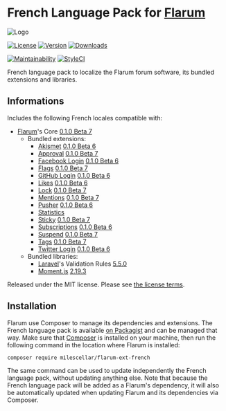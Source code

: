 # French Language Pack for [Flarum](http://flarum.org/)

![Logo](http://i.cubeupload.com/0G6xQ9.png)

[![License](https://img.shields.io/badge/license-MIT-blue.svg)](https://opensource.org/licenses/MIT) [![Version](https://img.shields.io/badge/version-1.1.0-green.svg)](https://github.com/milescellar/flarum-ext-french/releases/tag/v1.1.0) [![Downloads](https://img.shields.io/packagist/dt/milescellar/flarum-ext-french.svg)](https://packagist.org/packages/milescellar/flarum-ext-french)

[![Maintainability](https://api.codeclimate.com/v1/badges/0e905748403a495f205b/maintainability)](https://codeclimate.com/github/milescellar/flarum-ext-french/maintainability) [![StyleCI](https://styleci.io/repos/70081209/shield?style=flat&branch=master)](https://styleci.io/repos/70081209)

French language pack to localize the Flarum forum software, its bundled extensions and libraries.

## Informations

Includes the following French locales compatible with:

- [Flarum](https://github.com/flarum/core)'s Core [0.1.0 Beta 7](https://github.com/flarum/core/releases/tag/v0.1.0-beta.7)
  - Bundled extensions:
    - [Akismet](https://github.com/flarum/flarum-ext-akismet) [0.1.0 Beta 6](https://github.com/flarum/flarum-ext-akismet/releases/tag/v0.1.0-beta.6)
    - [Approval](https://github.com/flarum/flarum-ext-approval) [0.1.0 Beta 7](https://github.com/flarum/flarum-ext-approval/releases/tag/v0.1.0-beta.7)
    - [Facebook Login](https://github.com/flarum/flarum-ext-auth-facebook) [0.1.0 Beta 6](https://github.com/flarum/flarum-ext-auth-facebook/releases/tag/v0.1.0-beta.6)
    - [Flags](https://github.com/flarum/flarum-ext-flags) [0.1.0 Beta 7](https://github.com/flarum/flarum-ext-flags/releases/tag/v0.1.0-beta.7)
    - [GitHub Login](https://github.com/flarum/flarum-ext-auth-github) [0.1.0 Beta 6](https://github.com/flarum/flarum-ext-auth-github/releases/tag/v0.1.0-beta.6)
    - [Likes](https://github.com/flarum/flarum-ext-likes) [0.1.0 Beta 6](https://github.com/flarum/flarum-ext-likes/releases/tag/v0.1.0-beta.6)
    - [Lock](https://github.com/flarum/flarum-ext-lock) [0.1.0 Beta 7](https://github.com/flarum/flarum-ext-lock/releases/tag/v0.1.0-beta.7)
    - [Mentions](https://github.com/flarum/flarum-ext-mentions) [0.1.0 Beta 7](https://github.com/flarum/flarum-ext-mentions/releases/tag/v0.1.0-beta.7)
    - [Pusher](https://github.com/flarum/flarum-ext-pusher) [0.1.0 Beta 6](https://github.com/flarum/flarum-ext-pusher/releases/tag/v0.1.0-beta.6)
    - [Statistics](https://github.com/flarum/flarum-ext-statistics)
    - [Sticky](https://github.com/flarum/flarum-ext-sticky) [0.1.0 Beta 7](https://github.com/flarum/flarum-ext-sticky/releases/tag/v0.1.0-beta.7)
    - [Subscriptions](https://github.com/flarum/flarum-ext-subscriptions) [0.1.0 Beta 6](https://github.com/flarum/flarum-ext-subscriptions/releases/tag/v0.1.0-beta.6)
    - [Suspend](https://github.com/flarum/flarum-ext-suspend) [0.1.0 Beta 7](https://github.com/flarum/flarum-ext-suspend/releases/tag/v0.1.0-beta.7)
    - [Tags](https://github.com/flarum/flarum-ext-tags) [0.1.0 Beta 7](https://github.com/flarum/flarum-ext-tags/releases/tag/v0.1.0-beta.7)
    - [Twitter Login](https://github.com/flarum/flarum-ext-auth-twitter) [0.1.0 Beta 6](https://github.com/flarum/flarum-ext-auth-twitter/releases/tag/v0.1.0-beta.6)
  - Bundled libraries:
    - [Laravel](https://github.com/laravel/laravel)'s Validation Rules [5.5.0](https://github.com/laravel/laravel/releases/tag/v5.5.0)
    - [Moment.js](https://github.com/moment/moment) [2.19.3](https://github.com/moment/moment/releases/tag/2.19.3)

Released under the MIT license. Please see [the license terms](https://github.com/milescellar/flarum-ext-french/blob/master/LICENSE).

## Installation

Flarum use Composer to manage its dependencies and extensions. The French language pack is available [on Packagist](https://packagist.org/packages/milescellar/flarum-ext-french) and can be managed that way. Make sure that [Composer](https://getcomposer.org/) is installed on your machine, then run the following command in the location where Flarum is installed:

```shell
composer require milescellar/flarum-ext-french
```

The same command can be used to update independently the French language pack, without updating anything else. Note that because the French language pack will be added as a Flarum's dependency, it will also be automatically updated when updating Flarum and its dependencies via Composer.
